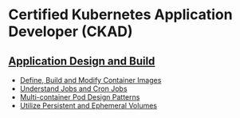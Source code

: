 # Certified Kubernetes Application Developer (CKAD)

## [Application Design and Build](https://app.pluralsight.com/library/courses/ckad-application-design-build-cer)

- [Define, Build and Modify Container Images](./application_design_and_build/define_build_and_modify_continer_images.md)
- [Understand Jobs and Cron Jobs](./application_design_and_build/jobs_and_cron_jobs.md)
- [Multi-container Pod Design Patterns](./application_design_and_build/multi_container_pod_design_patterns.md)
- [Utilize Persistent and Ephemeral Volumes](./utilize_persistent_and_ephemeral_volumes.md)
